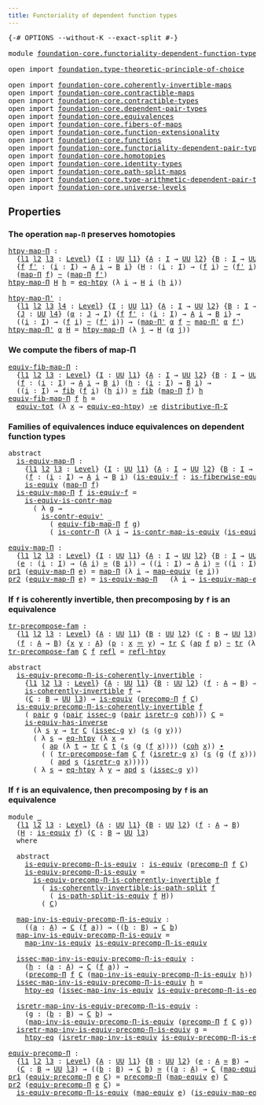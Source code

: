 ```yaml
---
title: Functoriality of dependent function types
---
```


<pre class="Agda"><a id="67" class="Symbol">{-#</a> <a id="71" class="Keyword">OPTIONS</a> <a id="79" class="Pragma">--without-K</a> <a id="91" class="Pragma">--exact-split</a> <a id="105" class="Symbol">#-}</a>

<a id="110" class="Keyword">module</a> <a id="117" href="foundation-core.functoriality-dependent-function-types.html" class="Module">foundation-core.functoriality-dependent-function-types</a> <a id="172" class="Keyword">where</a>

<a id="179" class="Keyword">open</a> <a id="184" class="Keyword">import</a> <a id="191" href="foundation.type-theoretic-principle-of-choice.html" class="Module">foundation.type-theoretic-principle-of-choice</a>

<a id="238" class="Keyword">open</a> <a id="243" class="Keyword">import</a> <a id="250" href="foundation-core.coherently-invertible-maps.html" class="Module">foundation-core.coherently-invertible-maps</a>
<a id="293" class="Keyword">open</a> <a id="298" class="Keyword">import</a> <a id="305" href="foundation-core.contractible-maps.html" class="Module">foundation-core.contractible-maps</a>
<a id="339" class="Keyword">open</a> <a id="344" class="Keyword">import</a> <a id="351" href="foundation-core.contractible-types.html" class="Module">foundation-core.contractible-types</a>
<a id="386" class="Keyword">open</a> <a id="391" class="Keyword">import</a> <a id="398" href="foundation-core.dependent-pair-types.html" class="Module">foundation-core.dependent-pair-types</a>
<a id="435" class="Keyword">open</a> <a id="440" class="Keyword">import</a> <a id="447" href="foundation-core.equivalences.html" class="Module">foundation-core.equivalences</a>
<a id="476" class="Keyword">open</a> <a id="481" class="Keyword">import</a> <a id="488" href="foundation-core.fibers-of-maps.html" class="Module">foundation-core.fibers-of-maps</a>
<a id="519" class="Keyword">open</a> <a id="524" class="Keyword">import</a> <a id="531" href="foundation-core.function-extensionality.html" class="Module">foundation-core.function-extensionality</a>
<a id="571" class="Keyword">open</a> <a id="576" class="Keyword">import</a> <a id="583" href="foundation-core.functions.html" class="Module">foundation-core.functions</a>
<a id="609" class="Keyword">open</a> <a id="614" class="Keyword">import</a> <a id="621" href="foundation-core.functoriality-dependent-pair-types.html" class="Module">foundation-core.functoriality-dependent-pair-types</a>
<a id="672" class="Keyword">open</a> <a id="677" class="Keyword">import</a> <a id="684" href="foundation-core.homotopies.html" class="Module">foundation-core.homotopies</a>
<a id="711" class="Keyword">open</a> <a id="716" class="Keyword">import</a> <a id="723" href="foundation-core.identity-types.html" class="Module">foundation-core.identity-types</a>
<a id="754" class="Keyword">open</a> <a id="759" class="Keyword">import</a> <a id="766" href="foundation-core.path-split-maps.html" class="Module">foundation-core.path-split-maps</a>
<a id="798" class="Keyword">open</a> <a id="803" class="Keyword">import</a> <a id="810" href="foundation-core.type-arithmetic-dependent-pair-types.html" class="Module">foundation-core.type-arithmetic-dependent-pair-types</a>
<a id="863" class="Keyword">open</a> <a id="868" class="Keyword">import</a> <a id="875" href="foundation-core.universe-levels.html" class="Module">foundation-core.universe-levels</a>
</pre>
## Properties

### The operation `map-Π` preserves homotopies

<pre class="Agda"><a id="htpy-map-Π"></a><a id="983" href="foundation-core.functoriality-dependent-function-types.html#983" class="Function">htpy-map-Π</a> <a id="994" class="Symbol">:</a>
  <a id="998" class="Symbol">{</a><a id="999" href="foundation-core.functoriality-dependent-function-types.html#999" class="Bound">l1</a> <a id="1002" href="foundation-core.functoriality-dependent-function-types.html#1002" class="Bound">l2</a> <a id="1005" href="foundation-core.functoriality-dependent-function-types.html#1005" class="Bound">l3</a> <a id="1008" class="Symbol">:</a> <a id="1010" href="Agda.Primitive.html#597" class="Postulate">Level</a><a id="1015" class="Symbol">}</a> <a id="1017" class="Symbol">{</a><a id="1018" href="foundation-core.functoriality-dependent-function-types.html#1018" class="Bound">I</a> <a id="1020" class="Symbol">:</a> <a id="1022" href="foundation-core.universe-levels.html#235" class="Primitive">UU</a> <a id="1025" href="foundation-core.functoriality-dependent-function-types.html#999" class="Bound">l1</a><a id="1027" class="Symbol">}</a> <a id="1029" class="Symbol">{</a><a id="1030" href="foundation-core.functoriality-dependent-function-types.html#1030" class="Bound">A</a> <a id="1032" class="Symbol">:</a> <a id="1034" href="foundation-core.functoriality-dependent-function-types.html#1018" class="Bound">I</a> <a id="1036" class="Symbol">→</a> <a id="1038" href="foundation-core.universe-levels.html#235" class="Primitive">UU</a> <a id="1041" href="foundation-core.functoriality-dependent-function-types.html#1002" class="Bound">l2</a><a id="1043" class="Symbol">}</a> <a id="1045" class="Symbol">{</a><a id="1046" href="foundation-core.functoriality-dependent-function-types.html#1046" class="Bound">B</a> <a id="1048" class="Symbol">:</a> <a id="1050" href="foundation-core.functoriality-dependent-function-types.html#1018" class="Bound">I</a> <a id="1052" class="Symbol">→</a> <a id="1054" href="foundation-core.universe-levels.html#235" class="Primitive">UU</a> <a id="1057" href="foundation-core.functoriality-dependent-function-types.html#1005" class="Bound">l3</a><a id="1059" class="Symbol">}</a>
  <a id="1063" class="Symbol">{</a><a id="1064" href="foundation-core.functoriality-dependent-function-types.html#1064" class="Bound">f</a> <a id="1066" href="foundation-core.functoriality-dependent-function-types.html#1066" class="Bound">f&#39;</a> <a id="1069" class="Symbol">:</a> <a id="1071" class="Symbol">(</a><a id="1072" href="foundation-core.functoriality-dependent-function-types.html#1072" class="Bound">i</a> <a id="1074" class="Symbol">:</a> <a id="1076" href="foundation-core.functoriality-dependent-function-types.html#1018" class="Bound">I</a><a id="1077" class="Symbol">)</a> <a id="1079" class="Symbol">→</a> <a id="1081" href="foundation-core.functoriality-dependent-function-types.html#1030" class="Bound">A</a> <a id="1083" href="foundation-core.functoriality-dependent-function-types.html#1072" class="Bound">i</a> <a id="1085" class="Symbol">→</a> <a id="1087" href="foundation-core.functoriality-dependent-function-types.html#1046" class="Bound">B</a> <a id="1089" href="foundation-core.functoriality-dependent-function-types.html#1072" class="Bound">i</a><a id="1090" class="Symbol">}</a> <a id="1092" class="Symbol">(</a><a id="1093" href="foundation-core.functoriality-dependent-function-types.html#1093" class="Bound">H</a> <a id="1095" class="Symbol">:</a> <a id="1097" class="Symbol">(</a><a id="1098" href="foundation-core.functoriality-dependent-function-types.html#1098" class="Bound">i</a> <a id="1100" class="Symbol">:</a> <a id="1102" href="foundation-core.functoriality-dependent-function-types.html#1018" class="Bound">I</a><a id="1103" class="Symbol">)</a> <a id="1105" class="Symbol">→</a> <a id="1107" class="Symbol">(</a><a id="1108" href="foundation-core.functoriality-dependent-function-types.html#1064" class="Bound">f</a> <a id="1110" href="foundation-core.functoriality-dependent-function-types.html#1098" class="Bound">i</a><a id="1111" class="Symbol">)</a> <a id="1113" href="foundation-core.homotopies.html#627" class="Function Operator">~</a> <a id="1115" class="Symbol">(</a><a id="1116" href="foundation-core.functoriality-dependent-function-types.html#1066" class="Bound">f&#39;</a> <a id="1119" href="foundation-core.functoriality-dependent-function-types.html#1098" class="Bound">i</a><a id="1120" class="Symbol">))</a> <a id="1123" class="Symbol">→</a>
  <a id="1127" class="Symbol">(</a><a id="1128" href="foundation-core.functions.html#1243" class="Function">map-Π</a> <a id="1134" href="foundation-core.functoriality-dependent-function-types.html#1064" class="Bound">f</a><a id="1135" class="Symbol">)</a> <a id="1137" href="foundation-core.homotopies.html#627" class="Function Operator">~</a> <a id="1139" class="Symbol">(</a><a id="1140" href="foundation-core.functions.html#1243" class="Function">map-Π</a> <a id="1146" href="foundation-core.functoriality-dependent-function-types.html#1066" class="Bound">f&#39;</a><a id="1148" class="Symbol">)</a>
<a id="1150" href="foundation-core.functoriality-dependent-function-types.html#983" class="Function">htpy-map-Π</a> <a id="1161" href="foundation-core.functoriality-dependent-function-types.html#1161" class="Bound">H</a> <a id="1163" href="foundation-core.functoriality-dependent-function-types.html#1163" class="Bound">h</a> <a id="1165" class="Symbol">=</a> <a id="1167" href="foundation-core.function-extensionality.html#1463" class="Function">eq-htpy</a> <a id="1175" class="Symbol">(λ</a> <a id="1178" href="foundation-core.functoriality-dependent-function-types.html#1178" class="Bound">i</a> <a id="1180" class="Symbol">→</a> <a id="1182" href="foundation-core.functoriality-dependent-function-types.html#1161" class="Bound">H</a> <a id="1184" href="foundation-core.functoriality-dependent-function-types.html#1178" class="Bound">i</a> <a id="1186" class="Symbol">(</a><a id="1187" href="foundation-core.functoriality-dependent-function-types.html#1163" class="Bound">h</a> <a id="1189" href="foundation-core.functoriality-dependent-function-types.html#1178" class="Bound">i</a><a id="1190" class="Symbol">))</a>

<a id="htpy-map-Π&#39;"></a><a id="1194" href="foundation-core.functoriality-dependent-function-types.html#1194" class="Function">htpy-map-Π&#39;</a> <a id="1206" class="Symbol">:</a>
  <a id="1210" class="Symbol">{</a><a id="1211" href="foundation-core.functoriality-dependent-function-types.html#1211" class="Bound">l1</a> <a id="1214" href="foundation-core.functoriality-dependent-function-types.html#1214" class="Bound">l2</a> <a id="1217" href="foundation-core.functoriality-dependent-function-types.html#1217" class="Bound">l3</a> <a id="1220" href="foundation-core.functoriality-dependent-function-types.html#1220" class="Bound">l4</a> <a id="1223" class="Symbol">:</a> <a id="1225" href="Agda.Primitive.html#597" class="Postulate">Level</a><a id="1230" class="Symbol">}</a> <a id="1232" class="Symbol">{</a><a id="1233" href="foundation-core.functoriality-dependent-function-types.html#1233" class="Bound">I</a> <a id="1235" class="Symbol">:</a> <a id="1237" href="foundation-core.universe-levels.html#235" class="Primitive">UU</a> <a id="1240" href="foundation-core.functoriality-dependent-function-types.html#1211" class="Bound">l1</a><a id="1242" class="Symbol">}</a> <a id="1244" class="Symbol">{</a><a id="1245" href="foundation-core.functoriality-dependent-function-types.html#1245" class="Bound">A</a> <a id="1247" class="Symbol">:</a> <a id="1249" href="foundation-core.functoriality-dependent-function-types.html#1233" class="Bound">I</a> <a id="1251" class="Symbol">→</a> <a id="1253" href="foundation-core.universe-levels.html#235" class="Primitive">UU</a> <a id="1256" href="foundation-core.functoriality-dependent-function-types.html#1214" class="Bound">l2</a><a id="1258" class="Symbol">}</a> <a id="1260" class="Symbol">{</a><a id="1261" href="foundation-core.functoriality-dependent-function-types.html#1261" class="Bound">B</a> <a id="1263" class="Symbol">:</a> <a id="1265" href="foundation-core.functoriality-dependent-function-types.html#1233" class="Bound">I</a> <a id="1267" class="Symbol">→</a> <a id="1269" href="foundation-core.universe-levels.html#235" class="Primitive">UU</a> <a id="1272" href="foundation-core.functoriality-dependent-function-types.html#1217" class="Bound">l3</a><a id="1274" class="Symbol">}</a>
  <a id="1278" class="Symbol">{</a><a id="1279" href="foundation-core.functoriality-dependent-function-types.html#1279" class="Bound">J</a> <a id="1281" class="Symbol">:</a> <a id="1283" href="foundation-core.universe-levels.html#235" class="Primitive">UU</a> <a id="1286" href="foundation-core.functoriality-dependent-function-types.html#1220" class="Bound">l4</a><a id="1288" class="Symbol">}</a> <a id="1290" class="Symbol">(</a><a id="1291" href="foundation-core.functoriality-dependent-function-types.html#1291" class="Bound">α</a> <a id="1293" class="Symbol">:</a> <a id="1295" href="foundation-core.functoriality-dependent-function-types.html#1279" class="Bound">J</a> <a id="1297" class="Symbol">→</a> <a id="1299" href="foundation-core.functoriality-dependent-function-types.html#1233" class="Bound">I</a><a id="1300" class="Symbol">)</a> <a id="1302" class="Symbol">{</a><a id="1303" href="foundation-core.functoriality-dependent-function-types.html#1303" class="Bound">f</a> <a id="1305" href="foundation-core.functoriality-dependent-function-types.html#1305" class="Bound">f&#39;</a> <a id="1308" class="Symbol">:</a> <a id="1310" class="Symbol">(</a><a id="1311" href="foundation-core.functoriality-dependent-function-types.html#1311" class="Bound">i</a> <a id="1313" class="Symbol">:</a> <a id="1315" href="foundation-core.functoriality-dependent-function-types.html#1233" class="Bound">I</a><a id="1316" class="Symbol">)</a> <a id="1318" class="Symbol">→</a> <a id="1320" href="foundation-core.functoriality-dependent-function-types.html#1245" class="Bound">A</a> <a id="1322" href="foundation-core.functoriality-dependent-function-types.html#1311" class="Bound">i</a> <a id="1324" class="Symbol">→</a> <a id="1326" href="foundation-core.functoriality-dependent-function-types.html#1261" class="Bound">B</a> <a id="1328" href="foundation-core.functoriality-dependent-function-types.html#1311" class="Bound">i</a><a id="1329" class="Symbol">}</a> <a id="1331" class="Symbol">→</a>
  <a id="1335" class="Symbol">((</a><a id="1337" href="foundation-core.functoriality-dependent-function-types.html#1337" class="Bound">i</a> <a id="1339" class="Symbol">:</a> <a id="1341" href="foundation-core.functoriality-dependent-function-types.html#1233" class="Bound">I</a><a id="1342" class="Symbol">)</a> <a id="1344" class="Symbol">→</a> <a id="1346" class="Symbol">(</a><a id="1347" href="foundation-core.functoriality-dependent-function-types.html#1303" class="Bound">f</a> <a id="1349" href="foundation-core.functoriality-dependent-function-types.html#1337" class="Bound">i</a><a id="1350" class="Symbol">)</a> <a id="1352" href="foundation-core.homotopies.html#627" class="Function Operator">~</a> <a id="1354" class="Symbol">(</a><a id="1355" href="foundation-core.functoriality-dependent-function-types.html#1305" class="Bound">f&#39;</a> <a id="1358" href="foundation-core.functoriality-dependent-function-types.html#1337" class="Bound">i</a><a id="1359" class="Symbol">))</a> <a id="1362" class="Symbol">→</a> <a id="1364" class="Symbol">(</a><a id="1365" href="foundation-core.functions.html#1407" class="Function">map-Π&#39;</a> <a id="1372" href="foundation-core.functoriality-dependent-function-types.html#1291" class="Bound">α</a> <a id="1374" href="foundation-core.functoriality-dependent-function-types.html#1303" class="Bound">f</a> <a id="1376" href="foundation-core.homotopies.html#627" class="Function Operator">~</a> <a id="1378" href="foundation-core.functions.html#1407" class="Function">map-Π&#39;</a> <a id="1385" href="foundation-core.functoriality-dependent-function-types.html#1291" class="Bound">α</a> <a id="1387" href="foundation-core.functoriality-dependent-function-types.html#1305" class="Bound">f&#39;</a><a id="1389" class="Symbol">)</a>
<a id="1391" href="foundation-core.functoriality-dependent-function-types.html#1194" class="Function">htpy-map-Π&#39;</a> <a id="1403" href="foundation-core.functoriality-dependent-function-types.html#1403" class="Bound">α</a> <a id="1405" href="foundation-core.functoriality-dependent-function-types.html#1405" class="Bound">H</a> <a id="1407" class="Symbol">=</a> <a id="1409" href="foundation-core.functoriality-dependent-function-types.html#983" class="Function">htpy-map-Π</a> <a id="1420" class="Symbol">(λ</a> <a id="1423" href="foundation-core.functoriality-dependent-function-types.html#1423" class="Bound">j</a> <a id="1425" class="Symbol">→</a> <a id="1427" href="foundation-core.functoriality-dependent-function-types.html#1405" class="Bound">H</a> <a id="1429" class="Symbol">(</a><a id="1430" href="foundation-core.functoriality-dependent-function-types.html#1403" class="Bound">α</a> <a id="1432" href="foundation-core.functoriality-dependent-function-types.html#1423" class="Bound">j</a><a id="1433" class="Symbol">))</a>
</pre>
### We compute the fibers of map-Π

<pre class="Agda"><a id="equiv-fib-map-Π"></a><a id="1485" href="foundation-core.functoriality-dependent-function-types.html#1485" class="Function">equiv-fib-map-Π</a> <a id="1501" class="Symbol">:</a>
  <a id="1505" class="Symbol">{</a><a id="1506" href="foundation-core.functoriality-dependent-function-types.html#1506" class="Bound">l1</a> <a id="1509" href="foundation-core.functoriality-dependent-function-types.html#1509" class="Bound">l2</a> <a id="1512" href="foundation-core.functoriality-dependent-function-types.html#1512" class="Bound">l3</a> <a id="1515" class="Symbol">:</a> <a id="1517" href="Agda.Primitive.html#597" class="Postulate">Level</a><a id="1522" class="Symbol">}</a> <a id="1524" class="Symbol">{</a><a id="1525" href="foundation-core.functoriality-dependent-function-types.html#1525" class="Bound">I</a> <a id="1527" class="Symbol">:</a> <a id="1529" href="foundation-core.universe-levels.html#235" class="Primitive">UU</a> <a id="1532" href="foundation-core.functoriality-dependent-function-types.html#1506" class="Bound">l1</a><a id="1534" class="Symbol">}</a> <a id="1536" class="Symbol">{</a><a id="1537" href="foundation-core.functoriality-dependent-function-types.html#1537" class="Bound">A</a> <a id="1539" class="Symbol">:</a> <a id="1541" href="foundation-core.functoriality-dependent-function-types.html#1525" class="Bound">I</a> <a id="1543" class="Symbol">→</a> <a id="1545" href="foundation-core.universe-levels.html#235" class="Primitive">UU</a> <a id="1548" href="foundation-core.functoriality-dependent-function-types.html#1509" class="Bound">l2</a><a id="1550" class="Symbol">}</a> <a id="1552" class="Symbol">{</a><a id="1553" href="foundation-core.functoriality-dependent-function-types.html#1553" class="Bound">B</a> <a id="1555" class="Symbol">:</a> <a id="1557" href="foundation-core.functoriality-dependent-function-types.html#1525" class="Bound">I</a> <a id="1559" class="Symbol">→</a> <a id="1561" href="foundation-core.universe-levels.html#235" class="Primitive">UU</a> <a id="1564" href="foundation-core.functoriality-dependent-function-types.html#1512" class="Bound">l3</a><a id="1566" class="Symbol">}</a>
  <a id="1570" class="Symbol">(</a><a id="1571" href="foundation-core.functoriality-dependent-function-types.html#1571" class="Bound">f</a> <a id="1573" class="Symbol">:</a> <a id="1575" class="Symbol">(</a><a id="1576" href="foundation-core.functoriality-dependent-function-types.html#1576" class="Bound">i</a> <a id="1578" class="Symbol">:</a> <a id="1580" href="foundation-core.functoriality-dependent-function-types.html#1525" class="Bound">I</a><a id="1581" class="Symbol">)</a> <a id="1583" class="Symbol">→</a> <a id="1585" href="foundation-core.functoriality-dependent-function-types.html#1537" class="Bound">A</a> <a id="1587" href="foundation-core.functoriality-dependent-function-types.html#1576" class="Bound">i</a> <a id="1589" class="Symbol">→</a> <a id="1591" href="foundation-core.functoriality-dependent-function-types.html#1553" class="Bound">B</a> <a id="1593" href="foundation-core.functoriality-dependent-function-types.html#1576" class="Bound">i</a><a id="1594" class="Symbol">)</a> <a id="1596" class="Symbol">(</a><a id="1597" href="foundation-core.functoriality-dependent-function-types.html#1597" class="Bound">h</a> <a id="1599" class="Symbol">:</a> <a id="1601" class="Symbol">(</a><a id="1602" href="foundation-core.functoriality-dependent-function-types.html#1602" class="Bound">i</a> <a id="1604" class="Symbol">:</a> <a id="1606" href="foundation-core.functoriality-dependent-function-types.html#1525" class="Bound">I</a><a id="1607" class="Symbol">)</a> <a id="1609" class="Symbol">→</a> <a id="1611" href="foundation-core.functoriality-dependent-function-types.html#1553" class="Bound">B</a> <a id="1613" href="foundation-core.functoriality-dependent-function-types.html#1602" class="Bound">i</a><a id="1614" class="Symbol">)</a> <a id="1616" class="Symbol">→</a>
  <a id="1620" class="Symbol">((</a><a id="1622" href="foundation-core.functoriality-dependent-function-types.html#1622" class="Bound">i</a> <a id="1624" class="Symbol">:</a> <a id="1626" href="foundation-core.functoriality-dependent-function-types.html#1525" class="Bound">I</a><a id="1627" class="Symbol">)</a> <a id="1629" class="Symbol">→</a> <a id="1631" href="foundation-core.fibers-of-maps.html#942" class="Function">fib</a> <a id="1635" class="Symbol">(</a><a id="1636" href="foundation-core.functoriality-dependent-function-types.html#1571" class="Bound">f</a> <a id="1638" href="foundation-core.functoriality-dependent-function-types.html#1622" class="Bound">i</a><a id="1639" class="Symbol">)</a> <a id="1641" class="Symbol">(</a><a id="1642" href="foundation-core.functoriality-dependent-function-types.html#1597" class="Bound">h</a> <a id="1644" href="foundation-core.functoriality-dependent-function-types.html#1622" class="Bound">i</a><a id="1645" class="Symbol">))</a> <a id="1648" href="foundation-core.equivalences.html#1621" class="Function Operator">≃</a> <a id="1650" href="foundation-core.fibers-of-maps.html#942" class="Function">fib</a> <a id="1654" class="Symbol">(</a><a id="1655" href="foundation-core.functions.html#1243" class="Function">map-Π</a> <a id="1661" href="foundation-core.functoriality-dependent-function-types.html#1571" class="Bound">f</a><a id="1662" class="Symbol">)</a> <a id="1664" href="foundation-core.functoriality-dependent-function-types.html#1597" class="Bound">h</a>
<a id="1666" href="foundation-core.functoriality-dependent-function-types.html#1485" class="Function">equiv-fib-map-Π</a> <a id="1682" href="foundation-core.functoriality-dependent-function-types.html#1682" class="Bound">f</a> <a id="1684" href="foundation-core.functoriality-dependent-function-types.html#1684" class="Bound">h</a> <a id="1686" class="Symbol">=</a>
  <a id="1690" href="foundation-core.functoriality-dependent-pair-types.html#7267" class="Function">equiv-tot</a> <a id="1700" class="Symbol">(λ</a> <a id="1703" href="foundation-core.functoriality-dependent-function-types.html#1703" class="Bound">x</a> <a id="1705" class="Symbol">→</a> <a id="1707" href="foundation-core.function-extensionality.html#2156" class="Function">equiv-eq-htpy</a><a id="1720" class="Symbol">)</a> <a id="1722" href="foundation-core.equivalences.html#7869" class="Function Operator">∘e</a> <a id="1725" href="foundation.type-theoretic-principle-of-choice.html#4367" class="Function">distributive-Π-Σ</a>
</pre>
### Families of equivalences induce equivalences on dependent function types

<pre class="Agda"><a id="1833" class="Keyword">abstract</a>
  <a id="is-equiv-map-Π"></a><a id="1844" href="foundation-core.functoriality-dependent-function-types.html#1844" class="Function">is-equiv-map-Π</a> <a id="1859" class="Symbol">:</a>
    <a id="1865" class="Symbol">{</a><a id="1866" href="foundation-core.functoriality-dependent-function-types.html#1866" class="Bound">l1</a> <a id="1869" href="foundation-core.functoriality-dependent-function-types.html#1869" class="Bound">l2</a> <a id="1872" href="foundation-core.functoriality-dependent-function-types.html#1872" class="Bound">l3</a> <a id="1875" class="Symbol">:</a> <a id="1877" href="Agda.Primitive.html#597" class="Postulate">Level</a><a id="1882" class="Symbol">}</a> <a id="1884" class="Symbol">{</a><a id="1885" href="foundation-core.functoriality-dependent-function-types.html#1885" class="Bound">I</a> <a id="1887" class="Symbol">:</a> <a id="1889" href="foundation-core.universe-levels.html#235" class="Primitive">UU</a> <a id="1892" href="foundation-core.functoriality-dependent-function-types.html#1866" class="Bound">l1</a><a id="1894" class="Symbol">}</a> <a id="1896" class="Symbol">{</a><a id="1897" href="foundation-core.functoriality-dependent-function-types.html#1897" class="Bound">A</a> <a id="1899" class="Symbol">:</a> <a id="1901" href="foundation-core.functoriality-dependent-function-types.html#1885" class="Bound">I</a> <a id="1903" class="Symbol">→</a> <a id="1905" href="foundation-core.universe-levels.html#235" class="Primitive">UU</a> <a id="1908" href="foundation-core.functoriality-dependent-function-types.html#1869" class="Bound">l2</a><a id="1910" class="Symbol">}</a> <a id="1912" class="Symbol">{</a><a id="1913" href="foundation-core.functoriality-dependent-function-types.html#1913" class="Bound">B</a> <a id="1915" class="Symbol">:</a> <a id="1917" href="foundation-core.functoriality-dependent-function-types.html#1885" class="Bound">I</a> <a id="1919" class="Symbol">→</a> <a id="1921" href="foundation-core.universe-levels.html#235" class="Primitive">UU</a> <a id="1924" href="foundation-core.functoriality-dependent-function-types.html#1872" class="Bound">l3</a><a id="1926" class="Symbol">}</a>
    <a id="1932" class="Symbol">(</a><a id="1933" href="foundation-core.functoriality-dependent-function-types.html#1933" class="Bound">f</a> <a id="1935" class="Symbol">:</a> <a id="1937" class="Symbol">(</a><a id="1938" href="foundation-core.functoriality-dependent-function-types.html#1938" class="Bound">i</a> <a id="1940" class="Symbol">:</a> <a id="1942" href="foundation-core.functoriality-dependent-function-types.html#1885" class="Bound">I</a><a id="1943" class="Symbol">)</a> <a id="1945" class="Symbol">→</a> <a id="1947" href="foundation-core.functoriality-dependent-function-types.html#1897" class="Bound">A</a> <a id="1949" href="foundation-core.functoriality-dependent-function-types.html#1938" class="Bound">i</a> <a id="1951" class="Symbol">→</a> <a id="1953" href="foundation-core.functoriality-dependent-function-types.html#1913" class="Bound">B</a> <a id="1955" href="foundation-core.functoriality-dependent-function-types.html#1938" class="Bound">i</a><a id="1956" class="Symbol">)</a> <a id="1958" class="Symbol">(</a><a id="1959" href="foundation-core.functoriality-dependent-function-types.html#1959" class="Bound">is-equiv-f</a> <a id="1970" class="Symbol">:</a> <a id="1972" href="foundation-core.equivalences.html#2095" class="Function">is-fiberwise-equiv</a> <a id="1991" href="foundation-core.functoriality-dependent-function-types.html#1933" class="Bound">f</a><a id="1992" class="Symbol">)</a> <a id="1994" class="Symbol">→</a>
    <a id="2000" href="foundation-core.equivalences.html#1556" class="Function">is-equiv</a> <a id="2009" class="Symbol">(</a><a id="2010" href="foundation-core.functions.html#1243" class="Function">map-Π</a> <a id="2016" href="foundation-core.functoriality-dependent-function-types.html#1933" class="Bound">f</a><a id="2017" class="Symbol">)</a>
  <a id="2021" href="foundation-core.functoriality-dependent-function-types.html#1844" class="Function">is-equiv-map-Π</a> <a id="2036" href="foundation-core.functoriality-dependent-function-types.html#2036" class="Bound">f</a> <a id="2038" href="foundation-core.functoriality-dependent-function-types.html#2038" class="Bound">is-equiv-f</a> <a id="2049" class="Symbol">=</a>
    <a id="2055" href="foundation-core.contractible-maps.html#2380" class="Function">is-equiv-is-contr-map</a>
      <a id="2083" class="Symbol">(</a> <a id="2085" class="Symbol">λ</a> <a id="2087" href="foundation-core.functoriality-dependent-function-types.html#2087" class="Bound">g</a> <a id="2089" class="Symbol">→</a>
        <a id="2099" href="foundation-core.contractible-types.html#3813" class="Function">is-contr-equiv&#39;</a> <a id="2115" class="Symbol">_</a>
          <a id="2127" class="Symbol">(</a> <a id="2129" href="foundation-core.functoriality-dependent-function-types.html#1485" class="Function">equiv-fib-map-Π</a> <a id="2145" href="foundation-core.functoriality-dependent-function-types.html#2036" class="Bound">f</a> <a id="2147" href="foundation-core.functoriality-dependent-function-types.html#2087" class="Bound">g</a><a id="2148" class="Symbol">)</a>
          <a id="2160" class="Symbol">(</a> <a id="2162" href="foundation-core.contractible-types.html#6898" class="Function">is-contr-Π</a> <a id="2173" class="Symbol">(λ</a> <a id="2176" href="foundation-core.functoriality-dependent-function-types.html#2176" class="Bound">i</a> <a id="2178" class="Symbol">→</a> <a id="2180" href="foundation-core.contractible-maps.html#3861" class="Function">is-contr-map-is-equiv</a> <a id="2202" class="Symbol">(</a><a id="2203" href="foundation-core.functoriality-dependent-function-types.html#2038" class="Bound">is-equiv-f</a> <a id="2214" href="foundation-core.functoriality-dependent-function-types.html#2176" class="Bound">i</a><a id="2215" class="Symbol">)</a> <a id="2217" class="Symbol">(</a><a id="2218" href="foundation-core.functoriality-dependent-function-types.html#2087" class="Bound">g</a> <a id="2220" href="foundation-core.functoriality-dependent-function-types.html#2176" class="Bound">i</a><a id="2221" class="Symbol">))))</a>

<a id="equiv-map-Π"></a><a id="2227" href="foundation-core.functoriality-dependent-function-types.html#2227" class="Function">equiv-map-Π</a> <a id="2239" class="Symbol">:</a>
  <a id="2243" class="Symbol">{</a><a id="2244" href="foundation-core.functoriality-dependent-function-types.html#2244" class="Bound">l1</a> <a id="2247" href="foundation-core.functoriality-dependent-function-types.html#2247" class="Bound">l2</a> <a id="2250" href="foundation-core.functoriality-dependent-function-types.html#2250" class="Bound">l3</a> <a id="2253" class="Symbol">:</a> <a id="2255" href="Agda.Primitive.html#597" class="Postulate">Level</a><a id="2260" class="Symbol">}</a> <a id="2262" class="Symbol">{</a><a id="2263" href="foundation-core.functoriality-dependent-function-types.html#2263" class="Bound">I</a> <a id="2265" class="Symbol">:</a> <a id="2267" href="foundation-core.universe-levels.html#235" class="Primitive">UU</a> <a id="2270" href="foundation-core.functoriality-dependent-function-types.html#2244" class="Bound">l1</a><a id="2272" class="Symbol">}</a> <a id="2274" class="Symbol">{</a><a id="2275" href="foundation-core.functoriality-dependent-function-types.html#2275" class="Bound">A</a> <a id="2277" class="Symbol">:</a> <a id="2279" href="foundation-core.functoriality-dependent-function-types.html#2263" class="Bound">I</a> <a id="2281" class="Symbol">→</a> <a id="2283" href="foundation-core.universe-levels.html#235" class="Primitive">UU</a> <a id="2286" href="foundation-core.functoriality-dependent-function-types.html#2247" class="Bound">l2</a><a id="2288" class="Symbol">}</a> <a id="2290" class="Symbol">{</a><a id="2291" href="foundation-core.functoriality-dependent-function-types.html#2291" class="Bound">B</a> <a id="2293" class="Symbol">:</a> <a id="2295" href="foundation-core.functoriality-dependent-function-types.html#2263" class="Bound">I</a> <a id="2297" class="Symbol">→</a> <a id="2299" href="foundation-core.universe-levels.html#235" class="Primitive">UU</a> <a id="2302" href="foundation-core.functoriality-dependent-function-types.html#2250" class="Bound">l3</a><a id="2304" class="Symbol">}</a>
  <a id="2308" class="Symbol">(</a><a id="2309" href="foundation-core.functoriality-dependent-function-types.html#2309" class="Bound">e</a> <a id="2311" class="Symbol">:</a> <a id="2313" class="Symbol">(</a><a id="2314" href="foundation-core.functoriality-dependent-function-types.html#2314" class="Bound">i</a> <a id="2316" class="Symbol">:</a> <a id="2318" href="foundation-core.functoriality-dependent-function-types.html#2263" class="Bound">I</a><a id="2319" class="Symbol">)</a> <a id="2321" class="Symbol">→</a> <a id="2323" class="Symbol">(</a><a id="2324" href="foundation-core.functoriality-dependent-function-types.html#2275" class="Bound">A</a> <a id="2326" href="foundation-core.functoriality-dependent-function-types.html#2314" class="Bound">i</a><a id="2327" class="Symbol">)</a> <a id="2329" href="foundation-core.equivalences.html#1621" class="Function Operator">≃</a> <a id="2331" class="Symbol">(</a><a id="2332" href="foundation-core.functoriality-dependent-function-types.html#2291" class="Bound">B</a> <a id="2334" href="foundation-core.functoriality-dependent-function-types.html#2314" class="Bound">i</a><a id="2335" class="Symbol">))</a> <a id="2338" class="Symbol">→</a> <a id="2340" class="Symbol">((</a><a id="2342" href="foundation-core.functoriality-dependent-function-types.html#2342" class="Bound">i</a> <a id="2344" class="Symbol">:</a> <a id="2346" href="foundation-core.functoriality-dependent-function-types.html#2263" class="Bound">I</a><a id="2347" class="Symbol">)</a> <a id="2349" class="Symbol">→</a> <a id="2351" href="foundation-core.functoriality-dependent-function-types.html#2275" class="Bound">A</a> <a id="2353" href="foundation-core.functoriality-dependent-function-types.html#2342" class="Bound">i</a><a id="2354" class="Symbol">)</a> <a id="2356" href="foundation-core.equivalences.html#1621" class="Function Operator">≃</a> <a id="2358" class="Symbol">((</a><a id="2360" href="foundation-core.functoriality-dependent-function-types.html#2360" class="Bound">i</a> <a id="2362" class="Symbol">:</a> <a id="2364" href="foundation-core.functoriality-dependent-function-types.html#2263" class="Bound">I</a><a id="2365" class="Symbol">)</a> <a id="2367" class="Symbol">→</a> <a id="2369" href="foundation-core.functoriality-dependent-function-types.html#2291" class="Bound">B</a> <a id="2371" href="foundation-core.functoriality-dependent-function-types.html#2360" class="Bound">i</a><a id="2372" class="Symbol">)</a>
<a id="2374" href="foundation-core.dependent-pair-types.html#605" class="Field">pr1</a> <a id="2378" class="Symbol">(</a><a id="2379" href="foundation-core.functoriality-dependent-function-types.html#2227" class="Function">equiv-map-Π</a> <a id="2391" href="foundation-core.functoriality-dependent-function-types.html#2391" class="Bound">e</a><a id="2392" class="Symbol">)</a> <a id="2394" class="Symbol">=</a> <a id="2396" href="foundation-core.functions.html#1243" class="Function">map-Π</a> <a id="2402" class="Symbol">(λ</a> <a id="2405" href="foundation-core.functoriality-dependent-function-types.html#2405" class="Bound">i</a> <a id="2407" class="Symbol">→</a> <a id="2409" href="foundation-core.equivalences.html#1821" class="Function">map-equiv</a> <a id="2419" class="Symbol">(</a><a id="2420" href="foundation-core.functoriality-dependent-function-types.html#2391" class="Bound">e</a> <a id="2422" href="foundation-core.functoriality-dependent-function-types.html#2405" class="Bound">i</a><a id="2423" class="Symbol">))</a>
<a id="2426" href="foundation-core.dependent-pair-types.html#617" class="Field">pr2</a> <a id="2430" class="Symbol">(</a><a id="2431" href="foundation-core.functoriality-dependent-function-types.html#2227" class="Function">equiv-map-Π</a> <a id="2443" href="foundation-core.functoriality-dependent-function-types.html#2443" class="Bound">e</a><a id="2444" class="Symbol">)</a> <a id="2446" class="Symbol">=</a> <a id="2448" href="foundation-core.functoriality-dependent-function-types.html#1844" class="Function">is-equiv-map-Π</a> <a id="2463" class="Symbol">_</a> <a id="2465" class="Symbol">(λ</a> <a id="2468" href="foundation-core.functoriality-dependent-function-types.html#2468" class="Bound">i</a> <a id="2470" class="Symbol">→</a> <a id="2472" href="foundation-core.equivalences.html#1876" class="Function">is-equiv-map-equiv</a> <a id="2491" class="Symbol">(</a><a id="2492" href="foundation-core.functoriality-dependent-function-types.html#2443" class="Bound">e</a> <a id="2494" href="foundation-core.functoriality-dependent-function-types.html#2468" class="Bound">i</a><a id="2495" class="Symbol">))</a>
</pre>
### If `f` is coherently invertible, then precomposing by `f` is an equivalence

<pre class="Agda"><a id="tr-precompose-fam"></a><a id="2592" href="foundation-core.functoriality-dependent-function-types.html#2592" class="Function">tr-precompose-fam</a> <a id="2610" class="Symbol">:</a>
  <a id="2614" class="Symbol">{</a><a id="2615" href="foundation-core.functoriality-dependent-function-types.html#2615" class="Bound">l1</a> <a id="2618" href="foundation-core.functoriality-dependent-function-types.html#2618" class="Bound">l2</a> <a id="2621" href="foundation-core.functoriality-dependent-function-types.html#2621" class="Bound">l3</a> <a id="2624" class="Symbol">:</a> <a id="2626" href="Agda.Primitive.html#597" class="Postulate">Level</a><a id="2631" class="Symbol">}</a> <a id="2633" class="Symbol">{</a><a id="2634" href="foundation-core.functoriality-dependent-function-types.html#2634" class="Bound">A</a> <a id="2636" class="Symbol">:</a> <a id="2638" href="foundation-core.universe-levels.html#235" class="Primitive">UU</a> <a id="2641" href="foundation-core.functoriality-dependent-function-types.html#2615" class="Bound">l1</a><a id="2643" class="Symbol">}</a> <a id="2645" class="Symbol">{</a><a id="2646" href="foundation-core.functoriality-dependent-function-types.html#2646" class="Bound">B</a> <a id="2648" class="Symbol">:</a> <a id="2650" href="foundation-core.universe-levels.html#235" class="Primitive">UU</a> <a id="2653" href="foundation-core.functoriality-dependent-function-types.html#2618" class="Bound">l2</a><a id="2655" class="Symbol">}</a> <a id="2657" class="Symbol">(</a><a id="2658" href="foundation-core.functoriality-dependent-function-types.html#2658" class="Bound">C</a> <a id="2660" class="Symbol">:</a> <a id="2662" href="foundation-core.functoriality-dependent-function-types.html#2646" class="Bound">B</a> <a id="2664" class="Symbol">→</a> <a id="2666" href="foundation-core.universe-levels.html#235" class="Primitive">UU</a> <a id="2669" href="foundation-core.functoriality-dependent-function-types.html#2621" class="Bound">l3</a><a id="2671" class="Symbol">)</a>
  <a id="2675" class="Symbol">(</a><a id="2676" href="foundation-core.functoriality-dependent-function-types.html#2676" class="Bound">f</a> <a id="2678" class="Symbol">:</a> <a id="2680" href="foundation-core.functoriality-dependent-function-types.html#2634" class="Bound">A</a> <a id="2682" class="Symbol">→</a> <a id="2684" href="foundation-core.functoriality-dependent-function-types.html#2646" class="Bound">B</a><a id="2685" class="Symbol">)</a> <a id="2687" class="Symbol">{</a><a id="2688" href="foundation-core.functoriality-dependent-function-types.html#2688" class="Bound">x</a> <a id="2690" href="foundation-core.functoriality-dependent-function-types.html#2690" class="Bound">y</a> <a id="2692" class="Symbol">:</a> <a id="2694" href="foundation-core.functoriality-dependent-function-types.html#2634" class="Bound">A</a><a id="2695" class="Symbol">}</a> <a id="2697" class="Symbol">(</a><a id="2698" href="foundation-core.functoriality-dependent-function-types.html#2698" class="Bound">p</a> <a id="2700" class="Symbol">:</a> <a id="2702" href="foundation-core.functoriality-dependent-function-types.html#2688" class="Bound">x</a> <a id="2704" href="foundation-core.identity-types.html#1865" class="Function Operator">＝</a> <a id="2706" href="foundation-core.functoriality-dependent-function-types.html#2690" class="Bound">y</a><a id="2707" class="Symbol">)</a> <a id="2709" class="Symbol">→</a> <a id="2711" href="foundation-core.identity-types.html#5702" class="Function">tr</a> <a id="2714" href="foundation-core.functoriality-dependent-function-types.html#2658" class="Bound">C</a> <a id="2716" class="Symbol">(</a><a id="2717" href="foundation-core.identity-types.html#4003" class="Function">ap</a> <a id="2720" href="foundation-core.functoriality-dependent-function-types.html#2676" class="Bound">f</a> <a id="2722" href="foundation-core.functoriality-dependent-function-types.html#2698" class="Bound">p</a><a id="2723" class="Symbol">)</a> <a id="2725" href="foundation-core.homotopies.html#627" class="Function Operator">~</a> <a id="2727" href="foundation-core.identity-types.html#5702" class="Function">tr</a> <a id="2730" class="Symbol">(λ</a> <a id="2733" href="foundation-core.functoriality-dependent-function-types.html#2733" class="Bound">x</a> <a id="2735" class="Symbol">→</a> <a id="2737" href="foundation-core.functoriality-dependent-function-types.html#2658" class="Bound">C</a> <a id="2739" class="Symbol">(</a><a id="2740" href="foundation-core.functoriality-dependent-function-types.html#2676" class="Bound">f</a> <a id="2742" href="foundation-core.functoriality-dependent-function-types.html#2733" class="Bound">x</a><a id="2743" class="Symbol">))</a> <a id="2746" href="foundation-core.functoriality-dependent-function-types.html#2698" class="Bound">p</a>
<a id="2748" href="foundation-core.functoriality-dependent-function-types.html#2592" class="Function">tr-precompose-fam</a> <a id="2766" href="foundation-core.functoriality-dependent-function-types.html#2766" class="Bound">C</a> <a id="2768" href="foundation-core.functoriality-dependent-function-types.html#2768" class="Bound">f</a> <a id="2770" href="foundation-core.identity-types.html#1820" class="InductiveConstructor">refl</a> <a id="2775" class="Symbol">=</a> <a id="2777" href="foundation-core.homotopies.html#741" class="Function">refl-htpy</a>

<a id="2788" class="Keyword">abstract</a>
  <a id="is-equiv-precomp-Π-is-coherently-invertible"></a><a id="2799" href="foundation-core.functoriality-dependent-function-types.html#2799" class="Function">is-equiv-precomp-Π-is-coherently-invertible</a> <a id="2843" class="Symbol">:</a>
    <a id="2849" class="Symbol">{</a><a id="2850" href="foundation-core.functoriality-dependent-function-types.html#2850" class="Bound">l1</a> <a id="2853" href="foundation-core.functoriality-dependent-function-types.html#2853" class="Bound">l2</a> <a id="2856" href="foundation-core.functoriality-dependent-function-types.html#2856" class="Bound">l3</a> <a id="2859" class="Symbol">:</a> <a id="2861" href="Agda.Primitive.html#597" class="Postulate">Level</a><a id="2866" class="Symbol">}</a> <a id="2868" class="Symbol">{</a><a id="2869" href="foundation-core.functoriality-dependent-function-types.html#2869" class="Bound">A</a> <a id="2871" class="Symbol">:</a> <a id="2873" href="foundation-core.universe-levels.html#235" class="Primitive">UU</a> <a id="2876" href="foundation-core.functoriality-dependent-function-types.html#2850" class="Bound">l1</a><a id="2878" class="Symbol">}</a> <a id="2880" class="Symbol">{</a><a id="2881" href="foundation-core.functoriality-dependent-function-types.html#2881" class="Bound">B</a> <a id="2883" class="Symbol">:</a> <a id="2885" href="foundation-core.universe-levels.html#235" class="Primitive">UU</a> <a id="2888" href="foundation-core.functoriality-dependent-function-types.html#2853" class="Bound">l2</a><a id="2890" class="Symbol">}</a> <a id="2892" class="Symbol">(</a><a id="2893" href="foundation-core.functoriality-dependent-function-types.html#2893" class="Bound">f</a> <a id="2895" class="Symbol">:</a> <a id="2897" href="foundation-core.functoriality-dependent-function-types.html#2869" class="Bound">A</a> <a id="2899" class="Symbol">→</a> <a id="2901" href="foundation-core.functoriality-dependent-function-types.html#2881" class="Bound">B</a><a id="2902" class="Symbol">)</a> <a id="2904" class="Symbol">→</a>
    <a id="2910" href="foundation-core.coherently-invertible-maps.html#1480" class="Function">is-coherently-invertible</a> <a id="2935" href="foundation-core.functoriality-dependent-function-types.html#2893" class="Bound">f</a> <a id="2937" class="Symbol">→</a>
    <a id="2943" class="Symbol">(</a><a id="2944" href="foundation-core.functoriality-dependent-function-types.html#2944" class="Bound">C</a> <a id="2946" class="Symbol">:</a> <a id="2948" href="foundation-core.functoriality-dependent-function-types.html#2881" class="Bound">B</a> <a id="2950" class="Symbol">→</a> <a id="2952" href="foundation-core.universe-levels.html#235" class="Primitive">UU</a> <a id="2955" href="foundation-core.functoriality-dependent-function-types.html#2856" class="Bound">l3</a><a id="2957" class="Symbol">)</a> <a id="2959" class="Symbol">→</a> <a id="2961" href="foundation-core.equivalences.html#1556" class="Function">is-equiv</a> <a id="2970" class="Symbol">(</a><a id="2971" href="foundation-core.functions.html#782" class="Function">precomp-Π</a> <a id="2981" href="foundation-core.functoriality-dependent-function-types.html#2893" class="Bound">f</a> <a id="2983" href="foundation-core.functoriality-dependent-function-types.html#2944" class="Bound">C</a><a id="2984" class="Symbol">)</a>
  <a id="2988" href="foundation-core.functoriality-dependent-function-types.html#2799" class="Function">is-equiv-precomp-Π-is-coherently-invertible</a> <a id="3032" href="foundation-core.functoriality-dependent-function-types.html#3032" class="Bound">f</a>
    <a id="3038" class="Symbol">(</a> <a id="3040" href="foundation-core.dependent-pair-types.html#588" class="InductiveConstructor">pair</a> <a id="3045" href="foundation-core.functoriality-dependent-function-types.html#3045" class="Bound">g</a> <a id="3047" class="Symbol">(</a><a id="3048" href="foundation-core.dependent-pair-types.html#588" class="InductiveConstructor">pair</a> <a id="3053" href="foundation-core.functoriality-dependent-function-types.html#3053" class="Bound">issec-g</a> <a id="3061" class="Symbol">(</a><a id="3062" href="foundation-core.dependent-pair-types.html#588" class="InductiveConstructor">pair</a> <a id="3067" href="foundation-core.functoriality-dependent-function-types.html#3067" class="Bound">isretr-g</a> <a id="3076" href="foundation-core.functoriality-dependent-function-types.html#3076" class="Bound">coh</a><a id="3079" class="Symbol">)))</a> <a id="3083" href="foundation-core.functoriality-dependent-function-types.html#3083" class="Bound">C</a> <a id="3085" class="Symbol">=</a> 
    <a id="3092" href="foundation-core.equivalences.html#3013" class="Function">is-equiv-has-inverse</a>
      <a id="3119" class="Symbol">(λ</a> <a id="3122" href="foundation-core.functoriality-dependent-function-types.html#3122" class="Bound">s</a> <a id="3124" href="foundation-core.functoriality-dependent-function-types.html#3124" class="Bound">y</a> <a id="3126" class="Symbol">→</a> <a id="3128" href="foundation-core.identity-types.html#5702" class="Function">tr</a> <a id="3131" href="foundation-core.functoriality-dependent-function-types.html#3083" class="Bound">C</a> <a id="3133" class="Symbol">(</a><a id="3134" href="foundation-core.functoriality-dependent-function-types.html#3053" class="Bound">issec-g</a> <a id="3142" href="foundation-core.functoriality-dependent-function-types.html#3124" class="Bound">y</a><a id="3143" class="Symbol">)</a> <a id="3145" class="Symbol">(</a><a id="3146" href="foundation-core.functoriality-dependent-function-types.html#3122" class="Bound">s</a> <a id="3148" class="Symbol">(</a><a id="3149" href="foundation-core.functoriality-dependent-function-types.html#3045" class="Bound">g</a> <a id="3151" href="foundation-core.functoriality-dependent-function-types.html#3124" class="Bound">y</a><a id="3152" class="Symbol">)))</a>
      <a id="3162" class="Symbol">(</a> <a id="3164" class="Symbol">λ</a> <a id="3166" href="foundation-core.functoriality-dependent-function-types.html#3166" class="Bound">s</a> <a id="3168" class="Symbol">→</a> <a id="3170" href="foundation-core.function-extensionality.html#1463" class="Function">eq-htpy</a> <a id="3178" class="Symbol">(λ</a> <a id="3181" href="foundation-core.functoriality-dependent-function-types.html#3181" class="Bound">x</a> <a id="3183" class="Symbol">→</a> 
        <a id="3194" class="Symbol">(</a> <a id="3196" href="foundation-core.identity-types.html#4003" class="Function">ap</a> <a id="3199" class="Symbol">(λ</a> <a id="3202" href="foundation-core.functoriality-dependent-function-types.html#3202" class="Bound">t</a> <a id="3204" class="Symbol">→</a> <a id="3206" href="foundation-core.identity-types.html#5702" class="Function">tr</a> <a id="3209" href="foundation-core.functoriality-dependent-function-types.html#3083" class="Bound">C</a> <a id="3211" href="foundation-core.functoriality-dependent-function-types.html#3202" class="Bound">t</a> <a id="3213" class="Symbol">(</a><a id="3214" href="foundation-core.functoriality-dependent-function-types.html#3166" class="Bound">s</a> <a id="3216" class="Symbol">(</a><a id="3217" href="foundation-core.functoriality-dependent-function-types.html#3045" class="Bound">g</a> <a id="3219" class="Symbol">(</a><a id="3220" href="foundation-core.functoriality-dependent-function-types.html#3032" class="Bound">f</a> <a id="3222" href="foundation-core.functoriality-dependent-function-types.html#3181" class="Bound">x</a><a id="3223" class="Symbol">))))</a> <a id="3228" class="Symbol">(</a><a id="3229" href="foundation-core.functoriality-dependent-function-types.html#3076" class="Bound">coh</a> <a id="3233" href="foundation-core.functoriality-dependent-function-types.html#3181" class="Bound">x</a><a id="3234" class="Symbol">))</a> <a id="3237" href="foundation-core.identity-types.html#2425" class="Function Operator">∙</a>
        <a id="3247" class="Symbol">(</a> <a id="3249" class="Symbol">(</a> <a id="3251" href="foundation-core.functoriality-dependent-function-types.html#2592" class="Function">tr-precompose-fam</a> <a id="3269" href="foundation-core.functoriality-dependent-function-types.html#3083" class="Bound">C</a> <a id="3271" href="foundation-core.functoriality-dependent-function-types.html#3032" class="Bound">f</a> <a id="3273" class="Symbol">(</a><a id="3274" href="foundation-core.functoriality-dependent-function-types.html#3067" class="Bound">isretr-g</a> <a id="3283" href="foundation-core.functoriality-dependent-function-types.html#3181" class="Bound">x</a><a id="3284" class="Symbol">)</a> <a id="3286" class="Symbol">(</a><a id="3287" href="foundation-core.functoriality-dependent-function-types.html#3166" class="Bound">s</a> <a id="3289" class="Symbol">(</a><a id="3290" href="foundation-core.functoriality-dependent-function-types.html#3045" class="Bound">g</a> <a id="3292" class="Symbol">(</a><a id="3293" href="foundation-core.functoriality-dependent-function-types.html#3032" class="Bound">f</a> <a id="3295" href="foundation-core.functoriality-dependent-function-types.html#3181" class="Bound">x</a><a id="3296" class="Symbol">))))</a> <a id="3301" href="foundation-core.identity-types.html#2425" class="Function Operator">∙</a>
          <a id="3313" class="Symbol">(</a> <a id="3315" href="foundation-core.identity-types.html#9403" class="Function">apd</a> <a id="3319" href="foundation-core.functoriality-dependent-function-types.html#3166" class="Bound">s</a> <a id="3321" class="Symbol">(</a><a id="3322" href="foundation-core.functoriality-dependent-function-types.html#3067" class="Bound">isretr-g</a> <a id="3331" href="foundation-core.functoriality-dependent-function-types.html#3181" class="Bound">x</a><a id="3332" class="Symbol">)))))</a>
      <a id="3344" class="Symbol">(</a> <a id="3346" class="Symbol">λ</a> <a id="3348" href="foundation-core.functoriality-dependent-function-types.html#3348" class="Bound">s</a> <a id="3350" class="Symbol">→</a> <a id="3352" href="foundation-core.function-extensionality.html#1463" class="Function">eq-htpy</a> <a id="3360" class="Symbol">λ</a> <a id="3362" href="foundation-core.functoriality-dependent-function-types.html#3362" class="Bound">y</a> <a id="3364" class="Symbol">→</a> <a id="3366" href="foundation-core.identity-types.html#9403" class="Function">apd</a> <a id="3370" href="foundation-core.functoriality-dependent-function-types.html#3348" class="Bound">s</a> <a id="3372" class="Symbol">(</a><a id="3373" href="foundation-core.functoriality-dependent-function-types.html#3053" class="Bound">issec-g</a> <a id="3381" href="foundation-core.functoriality-dependent-function-types.html#3362" class="Bound">y</a><a id="3382" class="Symbol">))</a>
</pre>
### If `f` is an equivalence, then precomposing by `f` is an equivalence

<pre class="Agda"><a id="3472" class="Keyword">module</a> <a id="3479" href="foundation-core.functoriality-dependent-function-types.html#3479" class="Module">_</a>
  <a id="3483" class="Symbol">{</a><a id="3484" href="foundation-core.functoriality-dependent-function-types.html#3484" class="Bound">l1</a> <a id="3487" href="foundation-core.functoriality-dependent-function-types.html#3487" class="Bound">l2</a> <a id="3490" href="foundation-core.functoriality-dependent-function-types.html#3490" class="Bound">l3</a> <a id="3493" class="Symbol">:</a> <a id="3495" href="Agda.Primitive.html#597" class="Postulate">Level</a><a id="3500" class="Symbol">}</a> <a id="3502" class="Symbol">{</a><a id="3503" href="foundation-core.functoriality-dependent-function-types.html#3503" class="Bound">A</a> <a id="3505" class="Symbol">:</a> <a id="3507" href="foundation-core.universe-levels.html#235" class="Primitive">UU</a> <a id="3510" href="foundation-core.functoriality-dependent-function-types.html#3484" class="Bound">l1</a><a id="3512" class="Symbol">}</a> <a id="3514" class="Symbol">{</a><a id="3515" href="foundation-core.functoriality-dependent-function-types.html#3515" class="Bound">B</a> <a id="3517" class="Symbol">:</a> <a id="3519" href="foundation-core.universe-levels.html#235" class="Primitive">UU</a> <a id="3522" href="foundation-core.functoriality-dependent-function-types.html#3487" class="Bound">l2</a><a id="3524" class="Symbol">}</a> <a id="3526" class="Symbol">(</a><a id="3527" href="foundation-core.functoriality-dependent-function-types.html#3527" class="Bound">f</a> <a id="3529" class="Symbol">:</a> <a id="3531" href="foundation-core.functoriality-dependent-function-types.html#3503" class="Bound">A</a> <a id="3533" class="Symbol">→</a> <a id="3535" href="foundation-core.functoriality-dependent-function-types.html#3515" class="Bound">B</a><a id="3536" class="Symbol">)</a>
  <a id="3540" class="Symbol">(</a><a id="3541" href="foundation-core.functoriality-dependent-function-types.html#3541" class="Bound">H</a> <a id="3543" class="Symbol">:</a> <a id="3545" href="foundation-core.equivalences.html#1556" class="Function">is-equiv</a> <a id="3554" href="foundation-core.functoriality-dependent-function-types.html#3527" class="Bound">f</a><a id="3555" class="Symbol">)</a> <a id="3557" class="Symbol">(</a><a id="3558" href="foundation-core.functoriality-dependent-function-types.html#3558" class="Bound">C</a> <a id="3560" class="Symbol">:</a> <a id="3562" href="foundation-core.functoriality-dependent-function-types.html#3515" class="Bound">B</a> <a id="3564" class="Symbol">→</a> <a id="3566" href="foundation-core.universe-levels.html#235" class="Primitive">UU</a> <a id="3569" href="foundation-core.functoriality-dependent-function-types.html#3490" class="Bound">l3</a><a id="3571" class="Symbol">)</a>
  <a id="3575" class="Keyword">where</a>
  
  <a id="3586" class="Keyword">abstract</a>
    <a id="3599" href="foundation-core.functoriality-dependent-function-types.html#3599" class="Function">is-equiv-precomp-Π-is-equiv</a> <a id="3627" class="Symbol">:</a> <a id="3629" href="foundation-core.equivalences.html#1556" class="Function">is-equiv</a> <a id="3638" class="Symbol">(</a><a id="3639" href="foundation-core.functions.html#782" class="Function">precomp-Π</a> <a id="3649" href="foundation-core.functoriality-dependent-function-types.html#3527" class="Bound">f</a> <a id="3651" href="foundation-core.functoriality-dependent-function-types.html#3558" class="Bound">C</a><a id="3652" class="Symbol">)</a>
    <a id="3658" href="foundation-core.functoriality-dependent-function-types.html#3599" class="Function">is-equiv-precomp-Π-is-equiv</a> <a id="3686" class="Symbol">=</a>
      <a id="3694" href="foundation-core.functoriality-dependent-function-types.html#2799" class="Function">is-equiv-precomp-Π-is-coherently-invertible</a> <a id="3738" href="foundation-core.functoriality-dependent-function-types.html#3527" class="Bound">f</a>
        <a id="3748" class="Symbol">(</a> <a id="3750" href="foundation-core.path-split-maps.html#1768" class="Function">is-coherently-invertible-is-path-split</a> <a id="3789" href="foundation-core.functoriality-dependent-function-types.html#3527" class="Bound">f</a>
          <a id="3801" class="Symbol">(</a> <a id="3803" href="foundation-core.path-split-maps.html#1544" class="Function">is-path-split-is-equiv</a> <a id="3826" href="foundation-core.functoriality-dependent-function-types.html#3527" class="Bound">f</a> <a id="3828" href="foundation-core.functoriality-dependent-function-types.html#3541" class="Bound">H</a><a id="3829" class="Symbol">))</a>
        <a id="3840" class="Symbol">(</a> <a id="3842" href="foundation-core.functoriality-dependent-function-types.html#3558" class="Bound">C</a><a id="3843" class="Symbol">)</a>

  <a id="3848" href="foundation-core.functoriality-dependent-function-types.html#3848" class="Function">map-inv-is-equiv-precomp-Π-is-equiv</a> <a id="3884" class="Symbol">:</a>
    <a id="3890" class="Symbol">((</a><a id="3892" href="foundation-core.functoriality-dependent-function-types.html#3892" class="Bound">a</a> <a id="3894" class="Symbol">:</a> <a id="3896" href="foundation-core.functoriality-dependent-function-types.html#3503" class="Bound">A</a><a id="3897" class="Symbol">)</a> <a id="3899" class="Symbol">→</a> <a id="3901" href="foundation-core.functoriality-dependent-function-types.html#3558" class="Bound">C</a> <a id="3903" class="Symbol">(</a><a id="3904" href="foundation-core.functoriality-dependent-function-types.html#3527" class="Bound">f</a> <a id="3906" href="foundation-core.functoriality-dependent-function-types.html#3892" class="Bound">a</a><a id="3907" class="Symbol">))</a> <a id="3910" class="Symbol">→</a> <a id="3912" class="Symbol">((</a><a id="3914" href="foundation-core.functoriality-dependent-function-types.html#3914" class="Bound">b</a> <a id="3916" class="Symbol">:</a> <a id="3918" href="foundation-core.functoriality-dependent-function-types.html#3515" class="Bound">B</a><a id="3919" class="Symbol">)</a> <a id="3921" class="Symbol">→</a> <a id="3923" href="foundation-core.functoriality-dependent-function-types.html#3558" class="Bound">C</a> <a id="3925" href="foundation-core.functoriality-dependent-function-types.html#3914" class="Bound">b</a><a id="3926" class="Symbol">)</a>
  <a id="3930" href="foundation-core.functoriality-dependent-function-types.html#3848" class="Function">map-inv-is-equiv-precomp-Π-is-equiv</a> <a id="3966" class="Symbol">=</a>
    <a id="3972" href="foundation-core.equivalences.html#4187" class="Function">map-inv-is-equiv</a> <a id="3989" href="foundation-core.functoriality-dependent-function-types.html#3599" class="Function">is-equiv-precomp-Π-is-equiv</a>

  <a id="4020" href="foundation-core.functoriality-dependent-function-types.html#4020" class="Function">issec-map-inv-is-equiv-precomp-Π-is-equiv</a> <a id="4062" class="Symbol">:</a>
    <a id="4068" class="Symbol">(</a><a id="4069" href="foundation-core.functoriality-dependent-function-types.html#4069" class="Bound">h</a> <a id="4071" class="Symbol">:</a> <a id="4073" class="Symbol">(</a><a id="4074" href="foundation-core.functoriality-dependent-function-types.html#4074" class="Bound">a</a> <a id="4076" class="Symbol">:</a> <a id="4078" href="foundation-core.functoriality-dependent-function-types.html#3503" class="Bound">A</a><a id="4079" class="Symbol">)</a> <a id="4081" class="Symbol">→</a> <a id="4083" href="foundation-core.functoriality-dependent-function-types.html#3558" class="Bound">C</a> <a id="4085" class="Symbol">(</a><a id="4086" href="foundation-core.functoriality-dependent-function-types.html#3527" class="Bound">f</a> <a id="4088" href="foundation-core.functoriality-dependent-function-types.html#4074" class="Bound">a</a><a id="4089" class="Symbol">))</a> <a id="4092" class="Symbol">→</a>
    <a id="4098" class="Symbol">(</a><a id="4099" href="foundation-core.functions.html#782" class="Function">precomp-Π</a> <a id="4109" href="foundation-core.functoriality-dependent-function-types.html#3527" class="Bound">f</a> <a id="4111" href="foundation-core.functoriality-dependent-function-types.html#3558" class="Bound">C</a> <a id="4113" class="Symbol">(</a><a id="4114" href="foundation-core.functoriality-dependent-function-types.html#3848" class="Function">map-inv-is-equiv-precomp-Π-is-equiv</a> <a id="4150" href="foundation-core.functoriality-dependent-function-types.html#4069" class="Bound">h</a><a id="4151" class="Symbol">))</a> <a id="4154" href="foundation-core.homotopies.html#627" class="Function Operator">~</a> <a id="4156" href="foundation-core.functoriality-dependent-function-types.html#4069" class="Bound">h</a>
  <a id="4160" href="foundation-core.functoriality-dependent-function-types.html#4020" class="Function">issec-map-inv-is-equiv-precomp-Π-is-equiv</a> <a id="4202" href="foundation-core.functoriality-dependent-function-types.html#4202" class="Bound">h</a> <a id="4204" class="Symbol">=</a>
    <a id="4210" href="foundation-core.function-extensionality.html#965" class="Function">htpy-eq</a> <a id="4218" class="Symbol">(</a><a id="4219" href="foundation-core.equivalences.html#4265" class="Function">issec-map-inv-is-equiv</a> <a id="4242" href="foundation-core.functoriality-dependent-function-types.html#3599" class="Function">is-equiv-precomp-Π-is-equiv</a> <a id="4270" href="foundation-core.functoriality-dependent-function-types.html#4202" class="Bound">h</a><a id="4271" class="Symbol">)</a>

  <a id="4276" href="foundation-core.functoriality-dependent-function-types.html#4276" class="Function">isretr-map-inv-is-equiv-precomp-Π-is-equiv</a> <a id="4319" class="Symbol">:</a>
    <a id="4325" class="Symbol">(</a><a id="4326" href="foundation-core.functoriality-dependent-function-types.html#4326" class="Bound">g</a> <a id="4328" class="Symbol">:</a> <a id="4330" class="Symbol">(</a><a id="4331" href="foundation-core.functoriality-dependent-function-types.html#4331" class="Bound">b</a> <a id="4333" class="Symbol">:</a> <a id="4335" href="foundation-core.functoriality-dependent-function-types.html#3515" class="Bound">B</a><a id="4336" class="Symbol">)</a> <a id="4338" class="Symbol">→</a> <a id="4340" href="foundation-core.functoriality-dependent-function-types.html#3558" class="Bound">C</a> <a id="4342" href="foundation-core.functoriality-dependent-function-types.html#4331" class="Bound">b</a><a id="4343" class="Symbol">)</a> <a id="4345" class="Symbol">→</a> 
    <a id="4352" class="Symbol">(</a><a id="4353" href="foundation-core.functoriality-dependent-function-types.html#3848" class="Function">map-inv-is-equiv-precomp-Π-is-equiv</a> <a id="4389" class="Symbol">(</a><a id="4390" href="foundation-core.functions.html#782" class="Function">precomp-Π</a> <a id="4400" href="foundation-core.functoriality-dependent-function-types.html#3527" class="Bound">f</a> <a id="4402" href="foundation-core.functoriality-dependent-function-types.html#3558" class="Bound">C</a> <a id="4404" href="foundation-core.functoriality-dependent-function-types.html#4326" class="Bound">g</a><a id="4405" class="Symbol">))</a> <a id="4408" href="foundation-core.homotopies.html#627" class="Function Operator">~</a> <a id="4410" href="foundation-core.functoriality-dependent-function-types.html#4326" class="Bound">g</a>
  <a id="4414" href="foundation-core.functoriality-dependent-function-types.html#4276" class="Function">isretr-map-inv-is-equiv-precomp-Π-is-equiv</a> <a id="4457" href="foundation-core.functoriality-dependent-function-types.html#4457" class="Bound">g</a> <a id="4459" class="Symbol">=</a>
    <a id="4465" href="foundation-core.function-extensionality.html#965" class="Function">htpy-eq</a> <a id="4473" class="Symbol">(</a><a id="4474" href="foundation-core.equivalences.html#4395" class="Function">isretr-map-inv-is-equiv</a> <a id="4498" href="foundation-core.functoriality-dependent-function-types.html#3599" class="Function">is-equiv-precomp-Π-is-equiv</a> <a id="4526" href="foundation-core.functoriality-dependent-function-types.html#4457" class="Bound">g</a><a id="4527" class="Symbol">)</a>

<a id="equiv-precomp-Π"></a><a id="4530" href="foundation-core.functoriality-dependent-function-types.html#4530" class="Function">equiv-precomp-Π</a> <a id="4546" class="Symbol">:</a>
  <a id="4550" class="Symbol">{</a><a id="4551" href="foundation-core.functoriality-dependent-function-types.html#4551" class="Bound">l1</a> <a id="4554" href="foundation-core.functoriality-dependent-function-types.html#4554" class="Bound">l2</a> <a id="4557" href="foundation-core.functoriality-dependent-function-types.html#4557" class="Bound">l3</a> <a id="4560" class="Symbol">:</a> <a id="4562" href="Agda.Primitive.html#597" class="Postulate">Level</a><a id="4567" class="Symbol">}</a> <a id="4569" class="Symbol">{</a><a id="4570" href="foundation-core.functoriality-dependent-function-types.html#4570" class="Bound">A</a> <a id="4572" class="Symbol">:</a> <a id="4574" href="foundation-core.universe-levels.html#235" class="Primitive">UU</a> <a id="4577" href="foundation-core.functoriality-dependent-function-types.html#4551" class="Bound">l1</a><a id="4579" class="Symbol">}</a> <a id="4581" class="Symbol">{</a><a id="4582" href="foundation-core.functoriality-dependent-function-types.html#4582" class="Bound">B</a> <a id="4584" class="Symbol">:</a> <a id="4586" href="foundation-core.universe-levels.html#235" class="Primitive">UU</a> <a id="4589" href="foundation-core.functoriality-dependent-function-types.html#4554" class="Bound">l2</a><a id="4591" class="Symbol">}</a> <a id="4593" class="Symbol">(</a><a id="4594" href="foundation-core.functoriality-dependent-function-types.html#4594" class="Bound">e</a> <a id="4596" class="Symbol">:</a> <a id="4598" href="foundation-core.functoriality-dependent-function-types.html#4570" class="Bound">A</a> <a id="4600" href="foundation-core.equivalences.html#1621" class="Function Operator">≃</a> <a id="4602" href="foundation-core.functoriality-dependent-function-types.html#4582" class="Bound">B</a><a id="4603" class="Symbol">)</a> <a id="4605" class="Symbol">→</a>
  <a id="4609" class="Symbol">(</a><a id="4610" href="foundation-core.functoriality-dependent-function-types.html#4610" class="Bound">C</a> <a id="4612" class="Symbol">:</a> <a id="4614" href="foundation-core.functoriality-dependent-function-types.html#4582" class="Bound">B</a> <a id="4616" class="Symbol">→</a> <a id="4618" href="foundation-core.universe-levels.html#235" class="Primitive">UU</a> <a id="4621" href="foundation-core.functoriality-dependent-function-types.html#4557" class="Bound">l3</a><a id="4623" class="Symbol">)</a> <a id="4625" class="Symbol">→</a> <a id="4627" class="Symbol">((</a><a id="4629" href="foundation-core.functoriality-dependent-function-types.html#4629" class="Bound">b</a> <a id="4631" class="Symbol">:</a> <a id="4633" href="foundation-core.functoriality-dependent-function-types.html#4582" class="Bound">B</a><a id="4634" class="Symbol">)</a> <a id="4636" class="Symbol">→</a> <a id="4638" href="foundation-core.functoriality-dependent-function-types.html#4610" class="Bound">C</a> <a id="4640" href="foundation-core.functoriality-dependent-function-types.html#4629" class="Bound">b</a><a id="4641" class="Symbol">)</a> <a id="4643" href="foundation-core.equivalences.html#1621" class="Function Operator">≃</a> <a id="4645" class="Symbol">((</a><a id="4647" href="foundation-core.functoriality-dependent-function-types.html#4647" class="Bound">a</a> <a id="4649" class="Symbol">:</a> <a id="4651" href="foundation-core.functoriality-dependent-function-types.html#4570" class="Bound">A</a><a id="4652" class="Symbol">)</a> <a id="4654" class="Symbol">→</a> <a id="4656" href="foundation-core.functoriality-dependent-function-types.html#4610" class="Bound">C</a> <a id="4658" class="Symbol">(</a><a id="4659" href="foundation-core.equivalences.html#1821" class="Function">map-equiv</a> <a id="4669" href="foundation-core.functoriality-dependent-function-types.html#4594" class="Bound">e</a> <a id="4671" href="foundation-core.functoriality-dependent-function-types.html#4647" class="Bound">a</a><a id="4672" class="Symbol">))</a>
<a id="4675" href="foundation-core.dependent-pair-types.html#605" class="Field">pr1</a> <a id="4679" class="Symbol">(</a><a id="4680" href="foundation-core.functoriality-dependent-function-types.html#4530" class="Function">equiv-precomp-Π</a> <a id="4696" href="foundation-core.functoriality-dependent-function-types.html#4696" class="Bound">e</a> <a id="4698" href="foundation-core.functoriality-dependent-function-types.html#4698" class="Bound">C</a><a id="4699" class="Symbol">)</a> <a id="4701" class="Symbol">=</a> <a id="4703" href="foundation-core.functions.html#782" class="Function">precomp-Π</a> <a id="4713" class="Symbol">(</a><a id="4714" href="foundation-core.equivalences.html#1821" class="Function">map-equiv</a> <a id="4724" href="foundation-core.functoriality-dependent-function-types.html#4696" class="Bound">e</a><a id="4725" class="Symbol">)</a> <a id="4727" href="foundation-core.functoriality-dependent-function-types.html#4698" class="Bound">C</a>
<a id="4729" href="foundation-core.dependent-pair-types.html#617" class="Field">pr2</a> <a id="4733" class="Symbol">(</a><a id="4734" href="foundation-core.functoriality-dependent-function-types.html#4530" class="Function">equiv-precomp-Π</a> <a id="4750" href="foundation-core.functoriality-dependent-function-types.html#4750" class="Bound">e</a> <a id="4752" href="foundation-core.functoriality-dependent-function-types.html#4752" class="Bound">C</a><a id="4753" class="Symbol">)</a> <a id="4755" class="Symbol">=</a>
  <a id="4759" href="foundation-core.functoriality-dependent-function-types.html#3599" class="Function">is-equiv-precomp-Π-is-equiv</a> <a id="4787" class="Symbol">(</a><a id="4788" href="foundation-core.equivalences.html#1821" class="Function">map-equiv</a> <a id="4798" href="foundation-core.functoriality-dependent-function-types.html#4750" class="Bound">e</a><a id="4799" class="Symbol">)</a> <a id="4801" class="Symbol">(</a><a id="4802" href="foundation-core.equivalences.html#1876" class="Function">is-equiv-map-equiv</a> <a id="4821" href="foundation-core.functoriality-dependent-function-types.html#4750" class="Bound">e</a><a id="4822" class="Symbol">)</a> <a id="4824" href="foundation-core.functoriality-dependent-function-types.html#4752" class="Bound">C</a>
</pre>